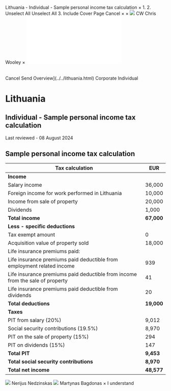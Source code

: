 Lithuania - Individual - Sample personal income tax calculation
×
1.
2.
Unselect All
Unselect All
3.
Include Cover Page
Cancel
×
×
![](../../-/media/world-wide-tax-summaries/attachments/global---chris-wooley.ashx%3Frev=ac5e5f3223b34096b1afc2a6009c7320&revision=ac5e5f32-23b3-4096-b1af-c2a6009c7320&hash=859B7ADC84DC2CBEC9760E9E6EE7DE6D0A8BFCDF)
CW
Chris Wooley
×
![](sample-personal-income-tax-calculation.html)
######
Cancel
Send
Overview](../../lithuania.html)
Corporate
Individual
# Lithuania
## Individual - Sample personal income tax calculation
Last reviewed - 08 August 2024
## Sample personal income tax calculation
| Tax calculation | EUR |
| --- | --- |
| **Income** |  |
| Salary income | 36,000 |
| Foreign income for work performed in Lithuania | 10,000 |
| Income from sale of property | 20,000 |
| Dividends | 1,000 |
| **Total income** | **67,000** |
| **Less - specific deductions** |  |
| Tax exempt amount | 0 |
| Acquisition value of property sold | 18,000 |
| Life insurance premiums paid: |  |
| Life insurance premiums paid deductible from employment related income | 939 |
| Life insurance premiums paid deductible from income from the sale of property | 41 |
| Life insurance premiums paid deductible from dividends | 20 |
| **Total deductions** | **19,000** |
| **Taxes** |  |
| PIT from salary (20%) | 9,012 |
| Social security contributions (19.5%) | 8,970 |
| PIT on the sale of property (15%) | 294 |
| PIT on dividends (15%) | 147 |
| **Total PIT** | **9,453** |
| **Total social security contributions** | **8,970** |
| **Total net income** | **48,577** |
![](../../-/media/world-wide-tax-summaries/attachments/lithuania---nerijus_nedzinskas.ashx%3Frev=772ebd61a7734bbaa4d3b6f2083d2bbf&revision=772ebd61-a773-4bba-a4d3-b6f2083d2bbf&hash=EAC2D6543DECBDAF68A1EA4D46E4D61F3BD60125)
Nerijus Nedzinskas
![](../../-/media/world-wide-tax-summaries/lithuaniamartynas-bagdonaslithuania--martynas-bagdonaspng20230502103638930.ashx%3Frev=bf93813659174bbfa62a7ba0d3465276&revision=bf938136-5917-4bbf-a62a-7ba0d3465276&hash=B0FAE7E40F81C570D8F29970FDE55CEE6B3C1B2D)
Martynas Bagdonas
×
I understand
